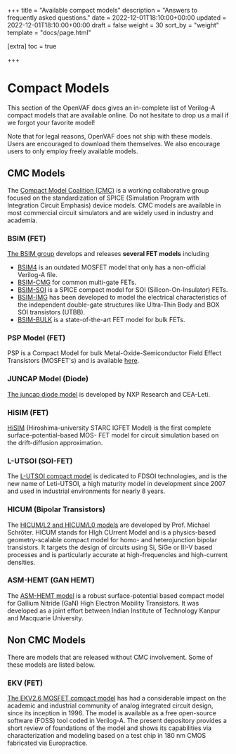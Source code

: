 +++
title = "Available compact models"
description = "Answers to frequently asked questions."
date = 2022-12-01T18:10:00+00:00
updated = 2022-12-01T18:10:00+00:00
draft = false
weight = 30
sort_by = "weight"
template = "docs/page.html"

[extra]
toc = true

+++

# Compact Models

This section of the OpenVAF docs gives an in-complete list of Verilog-A compact models that are available online. 
Do not hesitate to drop us a mail if we forgot your favorite model!

Note that for legal reasons, OpenVAF does not ship with these models. Users are encouraged to download them themselves. 
We also encourage users to only employ freely available models. 

## CMC Models

The [Compact Model Coalition (CMC)](https://si2.org/cmc/) is a working collaborative group focused on the standardization of SPICE (Simulation Program with Integration Circuit Emphasis) device models. 
CMC models are available in most commercial circuit simulators and are widely used in industry and academia.

### BSIM (FET)

[The BSIM group](http://bsim.berkeley.edu/) develops and releases **several FET models** including 

* [BSIM4](https://github.com/cogenda/VA-BSIM48) is an outdated MOSFET model that only has a non-official Verilog-A file.
* [BSIM-CMG](https://bsim.berkeley.edu/models/bsimcmg/) for common multi-gate FETs.
* [BSIM-SOI](https://bsim.berkeley.edu/models/bsimsoi/) is a SPICE compact model for SOI (Silicon-On-Insulator) FETs.
* [BSIM-IMG](https://bsim.berkeley.edu/models/bsimimg/) has been developed to model the electrical characteristics of the independent double-gate structures like Ultra-Thin Body and BOX SOI transistors (UTBB).
* [BSIM-BULK](https://bsim.berkeley.edu/models/bsimbulk/) is a state-of-the-art FET model for bulk FETs.

### PSP Model (FET)

PSP is a Compact Model for bulk Metal-Oxide-Semiconductor Field Effect Transistors (MOSFET's) and is available [here](https://www.cea.fr/cea-tech/leti/pspsupport/CurrentRelease).

### JUNCAP Model (Diode)

[The juncap diode model](https://www.cea.fr/cea-tech/leti/pspsupport/Pages/Welcome.aspx) is developed by NXP Research and CEA-Leti. 

### HiSIM (FET)

[HiSIM](https://www.hisim.hiroshima-u.ac.jp/cgi/HiSIM2/public_release.cgi) (Hiroshima-university STARC IGFET Model) is the first complete surface-potential-based MOS-
FET model for circuit simulation based on the drift-diffusion approximation.

### L-UTSOI (SOI-FET)

The [L-UTSOI compact model](https://www.cea.fr/cea-tech/leti/l-utsoisupport) is dedicated to FDSOI technologies, and is the new name of Leti-UTSOI, a high maturity model in development since 2007 and used in industrial environments for nearly 8 years.

### HICUM (Bipolar Transistors)

The [HICUM/L2 and HICUM/L0 models](https://www.iee.et.tu-dresden.de/iee/eb/hic_new/hic_intro.html) are developed by Prof. Michael Schröter. 
HICUM stands for HIgh CUrrent Model and is a physics-based geometry-scalable compact model for homo- and heterojunction bipolar transistors. It targets the design of circuits using Si, SiGe or III-V based processes and is particularly accurate at high-frequencies and high-current densities.

### ASM-HEMT (GAN HEMT)

The [ASM-HEMT model](https://iitk.ac.in/asm/) is a robust surface-potential based compact model for Gallium Nitride (GaN) High Electron Mobility Transistors. It was developed as a joint effort between Indian Institute of Technology Kanpur and Macquarie University.



## Non CMC Models

There are models that are released without CMC involvement. Some of these models are listed below.

### EKV (FET)

[The EKV2.6 MOSFET compact model](https://github.com/ekv26/model) has had a considerable impact on the academic and industrial community of analog integrated circuit design, since its inception in 1996. The model is available as a free open-source software (FOSS) tool coded in Verilog-A. The present depository provides a short review of foundations of the model and shows its capabilities via characterization and modeling based on a test chip in 180 nm CMOS fabricated via Europractice.



